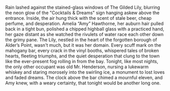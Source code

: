 Rain lashed against the stained-glass windows of The Gilded Lily, blurring the neon glow of the "Cocktails & Dreams" sign hanging askew above the entrance. Inside, the air hung thick with the scent of stale beer, cheap perfume, and desperation.  Amelia “Amy” Hawthorne, her auburn hair pulled back in a tight bun, polished a chipped highball glass with a practiced hand, her gaze distant as she watched the rivulets of water race each other down the grimy pane. The Lily, nestled in the heart of the forgotten borough of Alder’s Point, wasn't much, but it was her domain.  Every scuff mark on the mahogany bar, every crack in the vinyl booths, whispered tales of broken hearts, fleeting triumphs, and the quiet desperation that clung to the town like the ever-present fog rolling in from the bay.  Tonight, like most nights, the only other occupant was old Mr. Henderson, nursing a lukewarm whiskey and staring morosely into the swirling ice, a monument to lost loves and faded dreams.  The clock above the bar chimed a mournful eleven, and Amy knew, with a weary certainty, that tonight would be another long one.
